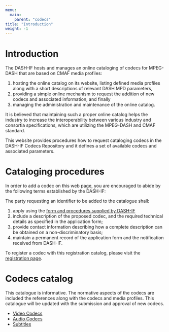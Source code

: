 ```yaml
---
menu:
  main:
    parent: "codecs"
title: "Introduction"
weight: -1
---
```


# Introduction

The DASH-IF hosts and manages an online cataloging of codecs for MPEG-DASH that are based on CMAF media profiles:

  1. hosting the online catalog on its website, listing defined media profiles along
     with a short descriptions of relevant DASH MPD parameters,
  2. providing a simple online mechanism to request the addition of new codecs
     and associated information, and finally
  3. managing the administration and maintenance of the online catalog.

It is believed that maintaining such a proper online catalog helps the industry
to increase the interoperability between various industry and consortia
specifications, which are utilizing the MPEG-DASH and CMAF standard.

This website provides procedures how to request cataloging codecs in
the DASH-IF Codecs Repository and it defines a set of available codecs
and associated parameters.

# Cataloging procedures

In order to add a codec on this web page, you are encouraged to abide by
the following terms established by the DASH-IF:

The party requesting an identifier to be added to the catalogue shall:

  1. apply using the [form and procedures supplied by DASH-IF](/codecs/registration)
  2. include a description of the proposed codec, and
     the required technical details as specified in the application form;
  3. provide contact information describing how a complete description can be
     obtained on a non-discriminatory basis;
  4. maintain a permanent record of the application form and the notification
     received from DASH-IF.

To register a codec with this registration catalog, please visit the
[registration page](/codecs/registration).

# Codecs catalog

This catalogue is informative. The normative aspects of the codecs are
included the references along with the codecs and media profiles. This catalogue will be
updated with the submission and approval of new codecs.

  * [Video Codecs](/codecs/video)
  * [Audio Codecs](/codecs/audio)
  * [Subtitles](/codecs/subtitles)
